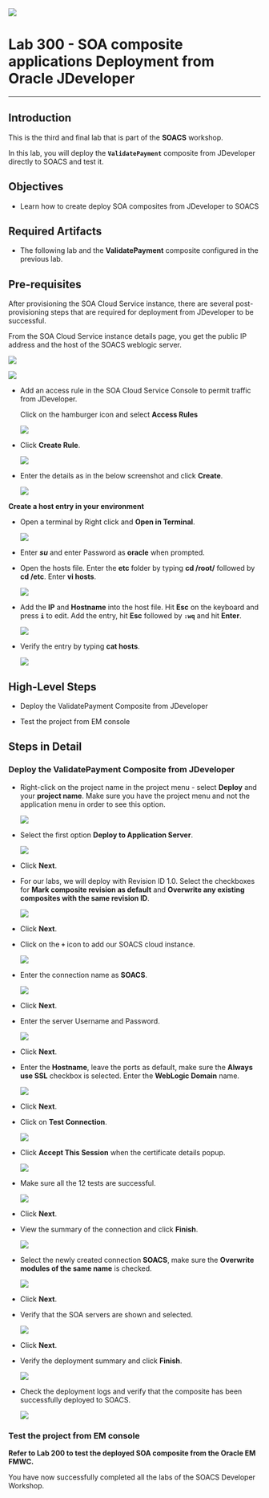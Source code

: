 <img class="float-right" src="images/j2c-logo.png">

# Lab 300 - SOA composite applications Deployment from Oracle JDeveloper

---

## Introduction

This is the third and final lab that is part of the **SOACS** workshop. 

In this lab, you will deploy the **`ValidatePayment`** composite from JDeveloper directly to SOACS and test it.

## Objectives

- Learn how to create deploy SOA composites from JDeveloper to SOACS

## Required Artifacts

- The following lab and the **ValidatePayment** composite configured in the previous lab.

## Pre-requisites

After provisioning the SOA Cloud Service instance, there are several post-provisioning steps that
are required for deployment from JDeveloper to be successful.

From the SOA Cloud Service instance details page, you get the public IP address and the host of the SOACS weblogic server.

![](images/jdevDeploy/image243.png)

![](images/jdevDeploy/image244.png)

- Add an access rule in the SOA Cloud Service Console to permit traffic from JDeveloper.

    Click on the hamburger icon and select **Access Rules**

    ![](images/jdevDeploy/image245.png)

- Click **Create Rule**.

    ![](images/jdevDeploy/image246.png)
    
- Enter the details as in the below screenshot and click **Create**.

    ![](images/jdevDeploy/image247.png)

**Create a host entry in your environment**

- Open a terminal by Right click and **Open in Terminal**.

    ![](images/jdevDeploy/image250.png)

- Enter ***su*** and enter Password as **oracle** when prompted.

- Open the hosts file. Enter the **etc** folder by typing **cd /root/** followed by **cd /etc**. Enter **vi hosts**.

    ![](images/jdevDeploy/image251.png)

- Add the **IP** and **Hostname** into the host file. Hit **Esc** on the keyboard and press **`i`** to edit. Add the entry, hit **Esc** followed by **`:wq`** and hit **Enter**.

    ![](images/jdevDeploy/image252.png)

- Verify the entry by typing **cat hosts**.

    ![](images/jdevDeploy/image253.png)

## High-Level Steps

-   Deploy the ValidatePayment Composite from JDeveloper

-	Test the project from EM console

## Steps in Detail

### Deploy the ValidatePayment Composite from JDeveloper

-   Right-click on the project name in the project menu - select **Deploy** and your **project name**. Make sure you have the project menu and not the application menu in order to see this option.

    ![](images/validatePayment/image100.png)

-	Select the first option **Deploy to Application Server**.

    ![](images/jdevDeploy/image229.png)

-	Click **Next**.

-	For our labs, we will deploy with Revision ID 1.0.
Select the checkboxes for **Mark composite revision as default** and **Overwrite any existing composites with the same revision ID**.

    ![](images/jdevDeploy/image230.png)

-   Click **Next**.

-   Click on the **`+`** icon to add our SOACS cloud instance.

    ![](images/jdevDeploy/image231.png)

-   Enter the connection name as **SOACS**.

    ![](images/jdevDeploy/image232.png)

-   Click **Next**.

-   Enter the server Username and Password.

    ![](images/jdevDeploy/image233.png)

-   Click **Next**.

-   Enter the **Hostname**, leave the ports as default, make sure the **Always use SSL** checkbox is selected. Enter the **WebLogic Domain** name.

    ![](images/jdevDeploy/image234.png)

-   Click **Next**.

-   Click on **Test Connection**.

    ![](images/jdevDeploy/image235.png)

-   Click **Accept This Session** when the certificate details popup.

    ![](images/jdevDeploy/image236.png)

-   Make sure all the 12 tests are successful.

    ![](images/jdevDeploy/image237.png)

-   Click **Next**.

-   View the summary of the connection and click **Finish**.

    ![](images/jdevDeploy/image238.png)

-   Select the newly created connection **SOACS**, make sure the **Overwrite modules of the same name** is checked.

    ![](images/jdevDeploy/image239.png)

-   Click **Next**.

-   Verify that the SOA servers are shown and selected.

    ![](images/jdevDeploy/image240.png)

-   Click **Next**.

-   Verify the deployment summary and click **Finish**.

    ![](images/jdevDeploy/image241.png)

-   Check the deployment logs and verify that the composite has been successfully deployed to SOACS.

    ![](images/jdevDeploy/image242.png)

### Test the project from EM console

**Refer to Lab 200 to test the deployed SOA composite from the Oracle EM FMWC.**

You have now successfully completed all the labs of the SOACS Developer Workshop.
